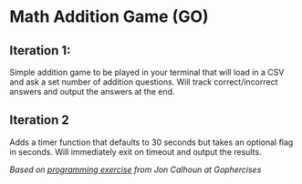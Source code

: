 # Math Addition Game (GO)
## Iteration 1: 

Simple addition game to be played in your terminal that will load in a CSV and ask a set number of addition questions. Will track correct/incorrect answers and output the answers at the end.

## Iteration 2
Adds a timer function that defaults to 30 seconds but takes an optional flag in seconds. Will immediately exit on timeout and output the results.

*Based on [programming exercise](https://courses.calhoun.io/lessons/les_goph_01) from Jon Calhoun at Gophercises*